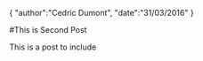 {
    "author":"Cedric Dumont",
    "date":"31/03/2016"
}

#This is Second Post

This is a post to include 

```